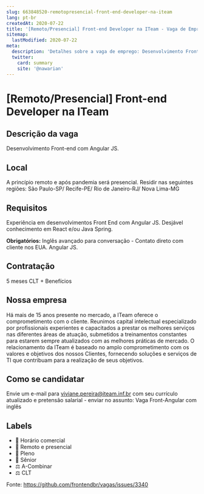 ```yaml
---
slug: 663848520-remotopresencial-front-end-developer-na-iteam
lang: pt-br
createdAt: 2020-07-22
title: '[Remoto/Presencial] Front-end Developer na ITeam - Vaga de Emprego'
sitemap:
  lastModified: 2020-07-22
meta:
  description: 'Detalhes sobre a vaga de emprego: Desenvolvimento Front-end com Angular JS.'
  twitter:
    card: summary
    site: '@nawarian'
---
```


# [Remoto/Presencial] Front-end Developer na ITeam

<!--
==================================================
POR FAVOR, SÓ POSTE SE A VAGA FOR PARA TRABALHAR COM REACT OU TECNOLOGIAS DO ECOSSISTEMA!

Exemplo: `[São Paulo] React Native Developer na NOME DA EMPRESA`
==================================================
-->

## Descrição da vaga

Desenvolvimento Front-end com Angular JS.

## Local

A princípio remoto e após pandemia será presencial.
Residir nas seguintes regiões: São Paulo-SP/ Recife-PE/ Rio de Janeiro-RJ/ Nova Lima-MG


## Requisitos

Experiência em desenvolvimentos Front End com Angular JS.
Desjável conhecimento em React e/ou Java Spring.


**Obrigatórios:**
 Inglês avançado para conversação - Contato direto com cliente nos EUA.
 Angular JS.

## Contratação

5 meses 
CLT + Benefícios

## Nossa empresa

Há mais de 15 anos presente no mercado, a ITeam oferece o comprometimento com o cliente.
Reunimos capital intelectual especializado por profissionais experientes e capacitados a prestar os melhores serviços nas diferentes áreas de atuação, submetidos a treinamentos constantes para estarem sempre atualizados com as melhores práticas de mercado. 
O relacionamento da ITeam é baseado no amplo comprometimento com os valores e objetivos dos nossos Clientes, fornecendo soluções e serviços de TI que contribuam para a realização de seus objetivos.

## Como se candidatar

Envie um e-mail para viviane.pereira@iteam.inf.br com seu currículo atualizado e pretensão salarial - enviar no assunto: Vaga Front-Angular com inglês

## Labels

- 🏢 Horário comercial
- 🏢 Remoto e presencial
- 👨 Pleno
- 👴 Sênior
- ⚖️ A-Combinar
- ⚖️ CLT



Fonte: https://github.com/frontendbr/vagas/issues/3340